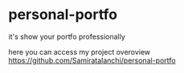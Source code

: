 # personal-portfo
it's show your portfo professionally

here you can access my project overoview
https://github.com/Samiratalanchi/personal-portfo